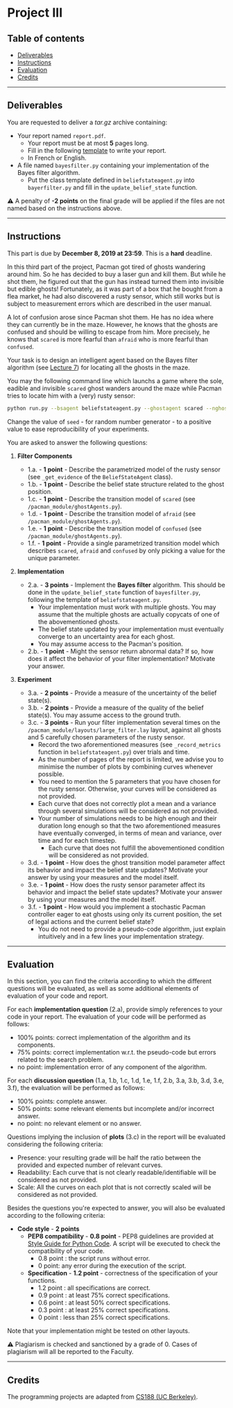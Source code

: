 
# Project III

## Table of contents

- [Deliverables](#deliverables)
- [Instructions](#instructions)
- [Evaluation](#evaluation)
- [Credits](#credits)

---

## Deliverables

You are requested to deliver a *tar.gz* archive containing:
 - Your report named `report.pdf`.
	 - Your report must be at most **5** pages long.
	 - Fill in the following [template](https://github.com/glouppe/info8006-introduction-to-ai/blob/master/projects/project3/template-project3.tex) to write your report.
	 - In French or English.
 - A file named `bayesfilter.py` containing your implementation of the Bayes filter algorithm.
	 - Put the class template defined in `beliefstateagent.py` into `bayerfilter.py` and fill in the `update_belief_state` function.

:warning: A penalty of **-2 points** on the final grade will be applied if the files are not named based on the instructions above.

---

## Instructions

This part is due by **December 8, 2019 at 23:59**. This is a **hard** deadline.

In this third part of the project, Pacman got tired of ghosts wandering around him. So he has decided to buy a laser gun and kill them. But while he shot them, he figured out that the gun has instead turned them into invisible but edible ghosts! Fortunately, as it was part of a box that he bought from a flea market, he had also discovered a rusty sensor, which still works but is subject to measurement errors which are described in the user manual.

A lot of confusion arose since Pacman shot them. He has no idea where they can currently be in the maze. However, he knows that the ghosts are confused and should be willing to escape from him.
More precisely, he knows that `scared` is more fearful than `afraid` who is more fearful than `confused`.

Your task is to design an intelligent agent based on the Bayes filter algorithm (see [Lecture 7](https://glouppe.github.io/info8006-introduction-to-ai/?p=lecture7.md)) for locating all the ghosts in the maze.

You may the following command line which launchs a game where the sole, eadible and invisible `scared` ghost wanders around the maze while Pacman tries to locate him with a (very) rusty sensor:
```bash
python run.py --bsagent beliefstateagent.py --ghostagent scared --nghosts 1 --edibleGhosts --hiddenghosts --lmbda 100 --seed -1
```
Change the value of `seed` - for random number generator - to a positive value to ease reproducibility of your experiments.

You are asked to answer the following questions:

 1. **Filter Components**

	- 1.a. - **1 point** - Describe the parametrized model of the rusty sensor (see `_get_evidence` of the `BeliefStateAgent` class).
	- 1.b. - **1 point** - Describe the belief state structure related to the ghost position.
	- 1.c. - **1 point** - Describe the transition model of `scared` (see `/pacman_module/ghostAgents.py`).
	- 1.d. - **1 point** - Describe the transition model of `afraid` (see `/pacman_module/ghostAgents.py`).
	- 1.e. - **1 point** - Describe the transition model of `confused` (see `/pacman_module/ghostAgents.py`).
	- 1.f. - **1 point** - Provide a single parametrized transition model which describes `scared`, `afraid` and `confused` by only picking a value for the unique parameter.  


 2. **Implementation**
 	- 2.a. - **3 points** - Implement the **Bayes filter** algorithm. This should be done in the `update_belief_state` function of `bayesfilter.py`, following the template of `beliefstateagent.py`.
		 - Your implementation must work with multiple ghosts. You may assume that the multiple ghosts are actually copycats of one of the abovementioned ghosts. 
		 - The belief state updated by your implementation must eventually converge to an uncertainty area for each ghost.
		 - You may assume access to the Pacman's position.
	- 2.b. - **1 point** - Might the sensor return abnormal data? If so, how does it affect the behavior of your filter implementation? Motivate your answer.

 3. **Experiment**
 	- 3.a. - **2 points** - Provide a measure of the uncertainty of the belief state(s).
	- 3.b. - **2 points** - Provide a measure of the quality of the belief state(s). You may assume access to the ground truth.
	- 3.c. - **3 points** - Run your filter implementation several times on the `/pacman_module/layouts/large_filter.lay` layout, against all ghosts and 5 carefully chosen parameters of the rusty sensor.
		 - Record the two aforementioned measures (see `_record_metrics` function in `beliefstateagent.py`) over trials and time.
		 - As the number of pages of the report is limited, we advise you to minimise the number of plots by combining curves whenever possible.
		 - You need to mention the 5 parameters that you have chosen for the rusty sensor. Otherwise, your curves will be considered as not provided.
		 - Each curve that does not correctly plot a mean and a variance through several simulations will be considered as not provided.
		 - Your number of simulations needs to be high enough and their duration long enough so that the two aforementioned measures have eventually converged, in terms of mean and variance, over time and for each timestep.
			 - Each curve that does not fulfill the abovementioned condition will be considered as not provided.   
	- 3.d. - **1 point** - How does the ghost transition model parameter affect its behavior and impact the belief state updates? Motivate your answer by using your measures and the model itself.
	- 3.e. - **1 point** - How does the rusty sensor parameter affect its behavior and impact the belief state updates? Motivate your answer by using your measures and the model itself.
	- 3.f. - **1 point** - How would you implement a stochastic Pacman controller eager to eat ghosts using only its current position, the set of legal actions and the current belief state?
		- You do not need to provide a pseudo-code algorithm, just explain intuitively and in a few lines your implementation strategy.


---

## Evaluation

In this section, you can find the criteria according to which the different questions will be evaluated, as well as some additional elements of evaluation of your code and report.

For each **implementation question** (2.a), provide simply references to your code in your report. The evaluation of your code will be performed as follows:
 - 100% points: correct implementation of the algorithm and its components.
 - 75% points: correct implementation w.r.t. the pseudo-code but errors related to the search problem.
 - no point: implementation error of any component of the algorithm.

For each **discussion question** (1.a, 1.b, 1.c, 1.d, 1.e, 1.f, 2.b, 3.a, 3.b, 3.d, 3.e, 3.f), the evaluation will be performed as follows:

 - 100% points: complete answer.
 - 50% points: some relevant elements but incomplete and/or incorrect answer.
 - no point: no relevant element or no answer.

Questions implying the inclusion of **plots** (3.c) in the report will be evaluated considering the following criteria:

 - Presence: your resulting grade will be half the ratio between the provided and expected number of relevant curves.
 - Readability: Each curve that is not clearly readable/identifiable will be considered as not provided.
 - Scale: All the curves on each plot that is not correctly scaled will be considered as not provided.

Besides the questions you're expected to answer, you will also be evaluated according to the following criteria:

 - **Code style** - **2 points**
	 - **PEP8 compatibility** - **0.8 point** - PEP8 guidelines are provided at [Style Guide for Python Code](https://www.python.org/dev/peps/pep-0008/).  A script will be executed to check the compatibility of your code.
		 - 0.8 point : the script runs without error.
		 - 0 point: any error during the execution of the script.
	 - **Specification** - **1.2 point** - correctness of the specification of your functions.
		- 1.2 point : all specifications are correct.
		- 0.9 point : at least 75% correct specifications.
		- 0.6 point : at least 50% correct specifications.
		- 0.3 point : at least 25% correct specifications.
		- 0 point : less than 25% correct specifications.

Note that your implementation might be tested on other layouts.

:warning: Plagiarism is checked and sanctioned by a grade of 0. Cases of plagiarism will all be reported to the Faculty.

---

## Credits

The programming projects are adapted from [CS188 (UC Berkeley)](http://ai.berkeley.edu/project_overview.html).
